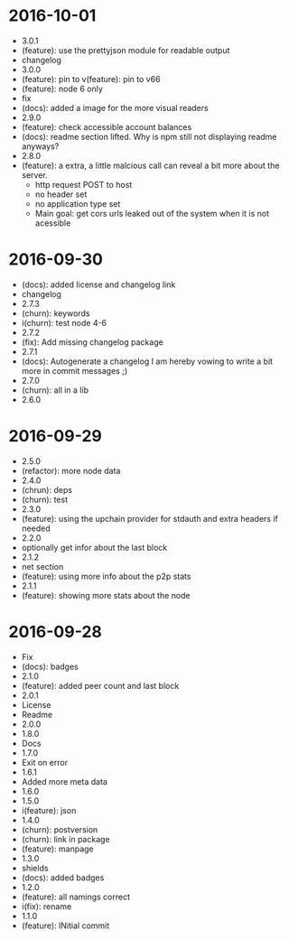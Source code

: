 2016-10-01
==========

  * 3.0.1
  * (feature): use the prettyjson module for readable output
  * changelog
  * 3.0.0
  * (feature): pin to v(feature): pin to v66
  * (feature): node 6 only
  * fix
  * (docs): added a image for the more visual readers
  * 2.9.0
  * (feature): check accessible account balances
  * (docs): readme section lifted. Why is npm still not displaying readme anyways?
  * 2.8.0
  * (feature): a extra, a little malcious call can reveal a bit more about the server.
    * http request POST to host
    * no header set
    * no application type set
    * Main goal: get cors urls leaked out of the system when it is not acessible

2016-09-30
==========

  * (docs): added license and changelog link
  * changelog
  * 2.7.3
  * (churn): keywords
  * i(churn): test node 4-6
  * 2.7.2
  * (fix): Add missing changelog package
  * 2.7.1
  * (docs): Autogenerate a changelog
    I am hereby vowing to write  a bit more in commit messages ;)
  * 2.7.0
  * (churn): all in a lib
  * 2.6.0

2016-09-29
==========

  * 2.5.0
  * (refactor): more node data
  * 2.4.0
  * (chrun): deps
  * (churn): test
  * 2.3.0
  * (feature): using the upchain provider for stdauth and extra headers if needed
  * 2.2.0
  * optionally get infor about the last block
  * 2.1.2
  * net section
  * (feature): using more info about the p2p stats
  * 2.1.1
  * (feature): showing more stats about the node

2016-09-28
==========

  * Fix
  * (docs): badges
  * 2.1.0
  * (feature): added peer count and last block
  * 2.0.1
  * License
  * Readme
  * 2.0.0
  * 1.8.0
  * Docs
  * 1.7.0
  * Exit on error
  * 1.6.1
  * Added more meta data
  * 1.6.0
  * 1.5.0
  * i(feature): json
  * 1.4.0
  * (churn): postversion
  * (churn): link in package
  * (feature): manpage
  * 1.3.0
  * shields
  * (docs): added badges
  * 1.2.0
  * (feature): all namings correct
  * i(fix): rename
  * 1.1.0
  * (feature): INitial commit
